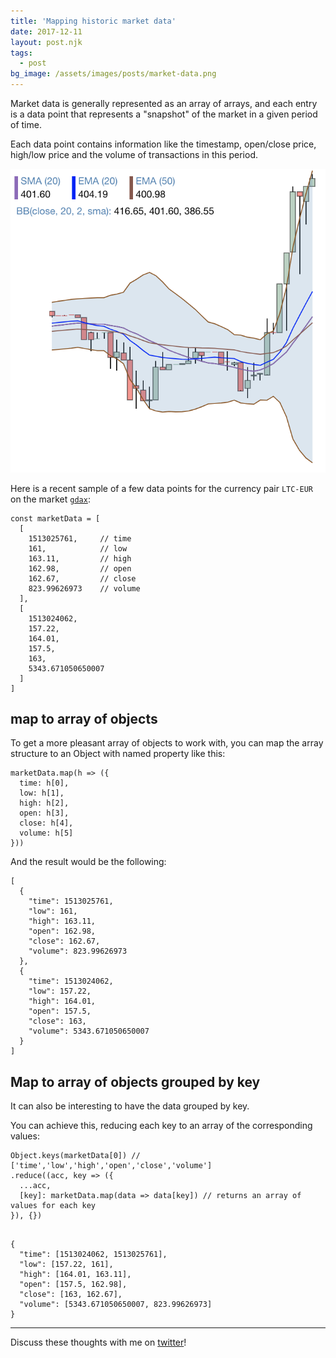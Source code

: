 ```yaml
---
title: 'Mapping historic market data'
date: 2017-12-11
layout: post.njk
tags:
  - post
bg_image: /assets/images/posts/market-data.png
---
```



Market data is generally represented as an array of arrays, and each entry is a data point that represents a "snapshot" of the market in a given period of time.


Each data point contains information like the timestamp, open/close price, high/low price and the volume of transactions in this period.

![market data](/assets/images/posts/market-data.full.png)

Here is a recent sample of a few data points for the currency pair `LTC-EUR` on the market [`gdax`](https://www.gdax.com/):

```
const marketData = [
  [
    1513025761,     // time
    161,            // low
    163.11,         // high
    162.98,         // open
    162.67,         // close
    823.99626973    // volume
  ],
  [
    1513024062,
    157.22,
    164.01,
    157.5,
    163,
    5343.671050650007
  ]
]
```

## map to array of objects

To get a more pleasant array of objects to work with, you can map the array structure to an Object with named property like this:

```
marketData.map(h => ({
  time: h[0],
  low: h[1],
  high: h[2],
  open: h[3],
  close: h[4],
  volume: h[5]
}))
```

And the result would be the following:

```
[
  {
    "time": 1513025761,
    "low": 161,
    "high": 163.11,
    "open": 162.98,
    "close": 162.67,
    "volume": 823.99626973
  },
  {
    "time": 1513024062,
    "low": 157.22,
    "high": 164.01,
    "open": 157.5,
    "close": 163,
    "volume": 5343.671050650007
  }
]
```

## Map to array of objects grouped by key

It can also be interesting to have the data grouped by key.

You can achieve this, reducing each key to an array of the corresponding values:

```
Object.keys(marketData[0]) // ['time','low','high','open','close','volume']
.reduce((acc, key => ({
  ...acc,
  [key]: marketData.map(data => data[key]) // returns an array of values for each key
}), {})
```

```

{
  "time": [1513024062, 1513025761],
  "low": [157.22, 161],
  "high": [164.01, 163.11],
  "open": [157.5, 162.98],
  "close": [163, 162.67],
  "volume": [5343.671050650007, 823.99626973]
}
```

---

Discuss these thoughts with me on [twitter](https://twitter.com/christian_fei)!
